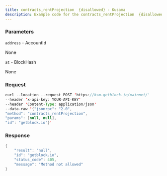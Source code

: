 ```yaml
---
title: contracts_rentProjection  {disallowed} - Kusama
description: Example code for the contracts_rentProjection  {disallowed} json-rpc method. Сomplete guide on how to use contracts_rentProjection  {disallowed} json-rpc in GetBlock.io Web3 documentation.
---
```


### Parameters


`address` - AccountId

None

`at` - BlockHash

None

### Request

``` java
curl --location --request POST 'https://ksm.getblock.io/mainnet/' 
--header 'x-api-key: YOUR-API-KEY' 
--header 'Content-Type: application/json' 
--data-raw '{"jsonrpc": "2.0",
"method": "contracts_rentProjection",
"params": [null, null],
"id": "getblock.io"}'
```

###  Response

``` java
{
    "result": "null",
    "id": "getblock.io",
    "status_code": 405,
    "message": "Method not allowed"
}
```

